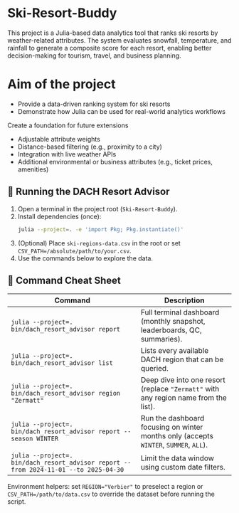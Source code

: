 # Ski-Resort-Buddy

This project is a Julia-based data analytics tool that ranks ski resorts by weather-related attributes. The system evaluates snowfall, temperature, and rainfall to generate a composite score for each resort, enabling better decision-making for tourism, travel, and business planning.

# Aim of the project
<ul>
<li>Provide a data-driven ranking system for ski resorts</li>
<li>Demonstrate how Julia can be used for real-world analytics workflows</li>
</ul>

Create a foundation for future extensions
<ul>
  <li>Adjustable attribute weights</li>
  <li>Distance-based filtering (e.g., proximity to a city)</li>
  <li>Integration with live weather APIs</li>
  <li>Additional environmental or business attributes (e.g., ticket prices, amenities)</li>
</ul>

## 🚀 Running the DACH Resort Advisor

1. Open a terminal in the project root (`Ski-Resort-Buddy`).
2. Install dependencies (once):
   ```bash
   julia --project=. -e 'import Pkg; Pkg.instantiate()'
   ```
3. (Optional) Place `ski-regions-data.csv` in the root or set `CSV_PATH=/absolute/path/to/your.csv`.
4. Use the commands below to explore the data.

## 🧭 Command Cheat Sheet

| Command | Description |
| --- | --- |
| `julia --project=. bin/dach_resort_advisor report` | Full terminal dashboard (monthly snapshot, leaderboards, QC, summaries). |
| `julia --project=. bin/dach_resort_advisor list` | Lists every available DACH region that can be queried. |
| `julia --project=. bin/dach_resort_advisor region "Zermatt"` | Deep dive into one resort (replace `"Zermatt"` with any region name from the list). |
| `julia --project=. bin/dach_resort_advisor report --season WINTER` | Run the dashboard focusing on winter months only (accepts `WINTER`, `SUMMER`, `ALL`). |
| `julia --project=. bin/dach_resort_advisor report --from 2024-11-01 --to 2025-04-30` | Limit the data window using custom date filters. |

Environment helpers: set `REGION="Verbier"` to preselect a region or `CSV_PATH=/path/to/data.csv` to override the dataset before running the script.
